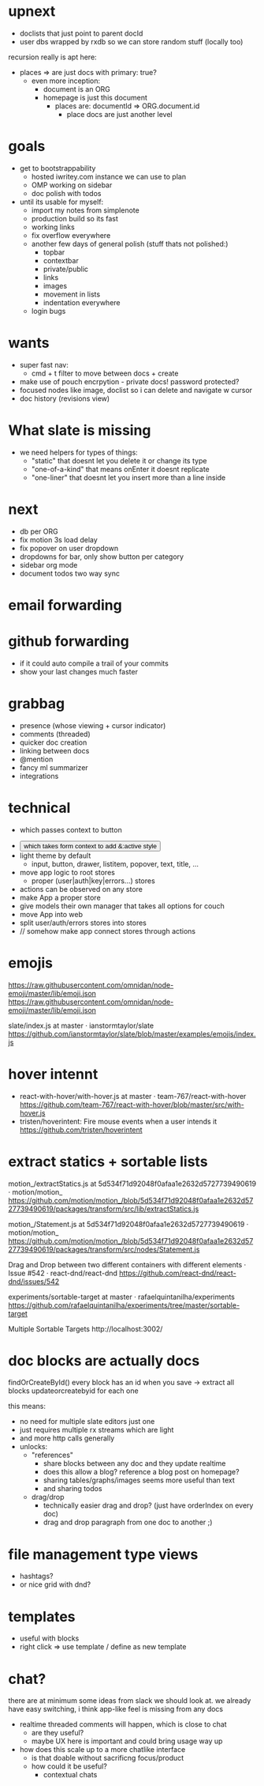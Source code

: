 # upnext
- doclists that just point to parent docId
- user dbs wrapped by rxdb so we can store random stuff (locally too)

recursion really is apt here:
- places => are just docs with primary: true?
  - even more inception:
    - document is an ORG
    - homepage is just this document
      - places are: documentId => ORG.document.id
        - place docs are just another level

# goals
  - get to bootstrappability
    - hosted iwritey.com instance we can use to plan
    - OMP working on sidebar
    - doc polish with todos
  - until its usable for myself:
    - import my notes from simplenote
    - production build so its fast
    - working links
    - fix overflow everywhere
    - another few days of general polish (stuff thats not polished:)
      - topbar
      - contextbar
      - private/public
      - links
      - images
      - movement in lists
      - indentation everywhere
    - login bugs

# wants
  - super fast nav:
    - cmd + t filter to move between docs + create
  - make use of pouch encrpytion - private docs! password protected?
  - focused nodes like image, doclist so i can delete and navigate w cursor
  - doc history (revisions view)

# What slate is missing
  - we need helpers for types of things:
    - "static" that doesnt let you delete it or change its type
    - "one-of-a-kind" that means onEnter it doesnt replicate
    - "one-liner" that doesnt let you insert more than a line inside

# next
  - db per ORG
  - fix motion 3s load delay
  - fix popover on user dropdown
  - dropdowns for bar, only show button per category
  - sidebar org mode
  - document todos two way sync

# email forwarding
# github forwarding
 - if it could auto compile a trail of your commits
 - show your last changes much faster

# grabbag

  - presence (whose viewing + cursor indicator)
  - comments (threaded)
  - quicker doc creation
  - linking between docs
  - @mention
  - fancy ml summarizer
  - integrations

# technical

- <Form /> which passes context to button
-    <Button /> which takes form context to add &:active style
- light theme by default
  - input, button, drawer, listitem, popover, text, title, ...
- move app logic to root stores
  - proper (user|auth|key|errors...) stores
- actions can be observed on any store
- make App a proper store
- give models their own manager that takes all options for couch
- move App into web
- split user/auth/errors stores into stores
- // somehow make app connect stores through actions

# emojis
https://raw.githubusercontent.com/omnidan/node-emoji/master/lib/emoji.json
https://raw.githubusercontent.com/omnidan/node-emoji/master/lib/emoji.json

slate/index.js at master · ianstormtaylor/slate
https://github.com/ianstormtaylor/slate/blob/master/examples/emojis/index.js

# hover intennt
- react-with-hover/with-hover.js at master · team-767/react-with-hover
  https://github.com/team-767/react-with-hover/blob/master/src/with-hover.js
- tristen/hoverintent: Fire mouse events when a user intends it
  https://github.com/tristen/hoverintent

# extract statics + sortable lists

motion_/extractStatics.js at 5d534f71d92048f0afaa1e2632d5727739490619 · motion/motion_
https://github.com/motion/motion_/blob/5d534f71d92048f0afaa1e2632d5727739490619/packages/transform/src/lib/extractStatics.js

motion_/Statement.js at 5d534f71d92048f0afaa1e2632d5727739490619 · motion/motion_
https://github.com/motion/motion_/blob/5d534f71d92048f0afaa1e2632d5727739490619/packages/transform/src/nodes/Statement.js

Drag and Drop between two different containers with different elements · Issue #542 · react-dnd/react-dnd
https://github.com/react-dnd/react-dnd/issues/542

experiments/sortable-target at master · rafaelquintanilha/experiments
https://github.com/rafaelquintanilha/experiments/tree/master/sortable-target

Multiple Sortable Targets
http://localhost:3002/




# doc blocks are actually docs

findOrCreateById()
every block has an id
when you save ->
  extract all blocks
  updateorcreatebyid for each one

this means:
  - no need for multiple slate editors just one
  - just requires multiple rx streams which are light
  - and more http calls generally
  - unlocks:
    - "references"
      - share blocks between any doc and they update realtime
      - does this allow a blog? reference a blog post on homepage?
      - sharing tables/graphs/images seems more useful than text
      - and sharing todos
    - drag/drop
      - technically easier drag and drop? (just have orderIndex on every doc)
      - drag and drop paragraph from one doc to another ;)

# file management type views
- hashtags?
- or nice grid with dnd?

# templates
- useful with blocks
- right click => use template / define as new template

# chat?
there are at minimum some ideas from slack we should look at. we already have easy switching, i think app-like feel is missing from any docs
- realtime threaded comments will happen, which is close to chat
  - are they useful?
  - maybe UX here is important and could bring usage way up
- how does this scale up to a more chatlike interface
  - is that doable without sacrificng focus/product
  - how could it be useful?
    - contextual chats

